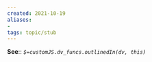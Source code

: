 ```yaml
---
created: 2021-10-19
aliases:
-  
tags: topic/stub
---
```



**See**::
*`$=customJS.dv_funcs.outlinedIn(dv, this)`* 


